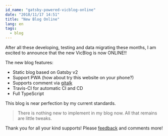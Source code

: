 ```yaml
---
id_name: "gatsby-powered-vicblog-online"
date: "2018/11/17 14:51"
title: "New Blog Online"
lang: en
tags:
  - blog
---
```


After all these developing, testing and data migrating these months, I am excited to announce that the new VicBlog is now ONLINE!!

The new blog features:

- Static blog based on Gatsby v2
- Support PWA (how about try this website on your phone?)
- Supports comment via [gitalk](https://github.com/gitalk/gitalk)
- Travis-CI for automatic CI and CD
- Full TypeScript

This blog is near perfection by my current standards.

> There is nothing new to implement in my blog now. All that remains are little tweaks.

Thank you for all your kind supports! Please [feedback](/en/feedback) and comments more!


